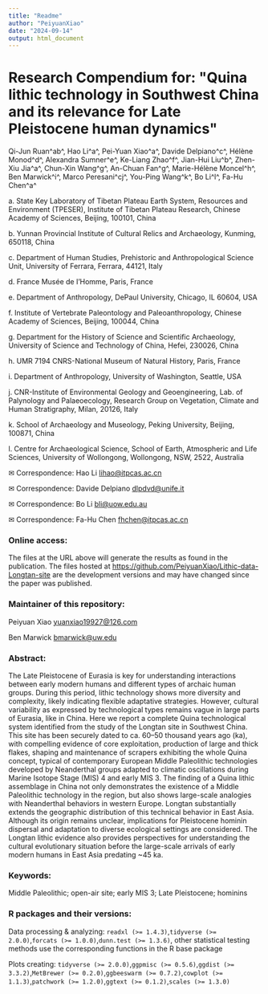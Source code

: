 ```yaml
---
title: "Readme"
author: "PeiyuanXiao"
date: "2024-09-14"
output: html_document
---
```


# **Research Compendium for: "Quina lithic technology in Southwest China and its relevance for Late Pleistocene human dynamics"**

Qi-Jun Ruan^ab^, Hao Li^a^, Pei-Yuan Xiao^a^, Davide Delpiano^c^, Hélène Monod^d^, Alexandra Sumner^e^, Ke-Liang Zhao^f^, Jian-Hui Liu^b^, Zhen-Xiu Jia^a^, Chun-Xin Wang^g^, An-Chuan Fan^g^, Marie-Hélène Moncel^h^, Ben Marwick^i^, Marco Peresani^cj^, You-Ping Wang^k^, Bo Li^l^, Fa-Hu Chen^a^

a\. State Key Laboratory of Tibetan Plateau Earth System, Resources and Environment (TPESER), Institute of Tibetan Plateau Research, Chinese Academy of Sciences, Beijing, 100101, China

b\. Yunnan Provincial Institute of Cultural Relics and Archaeology, Kunming, 650118, China

c\. Department of Human Studies, Prehistoric and Anthropological Science Unit, University of Ferrara, Ferrara, 44121, Italy

d\. France Musée de I’Homme, Paris, France

e\. Department of Anthropology, DePaul University, Chicago, IL 60604, USA

f\. Institute of Vertebrate Paleontology and Paleoanthropology, Chinese Academy of Sciences, Beijing, 100044, China

g\. Department for the History of Science and Scientific Archaeology, University of Science and Technology of China, Hefei, 230026, China

h\. UMR 7194 CNRS-National Museum of Natural History, Paris, France

i\. Department of Anthropology, University of Washington, Seattle, USA

j\. CNR-Institute of Environmental Geology and Geoengineering, Lab. of Palynology and Palaeoecology, Research Group on Vegetation, Climate and Human Stratigraphy, Milan, 20126, Italy

k\. School of Archaeology and Museology, Peking University, Beijing, 100871, China

l\. Centre for Archaeological Science, School of Earth, Atmospheric and Life Sciences, University of Wollongong, Wollongong, NSW, 2522, Australia

✉ Correspondence: Hao Li [lihao\@itpcas.ac.cn](mailto:lihao@itpcas.ac.cn)

✉ Correspondence: Davide Delpiano [dlpdvd\@unife.it](mailto:dlpdvd@unife.it)

✉ Correspondence: Bo Li [bli\@uow.edu.au](mailto:bli@uow.edu.au)

✉ Correspondence: Fa-Hu Chen [fhchen\@itpcas.ac.cn](mailto:fhchen@itpcas.ac.cn)

### Online access:

The files at the URL above will generate the results as found in the publication. The files hosted at <https://github.com/PeiyuanXiao/Lithic-data-Longtan-site> are the development versions and may have changed since the paper was published.

### Maintainer of this repository:

Peiyuan Xiao [yuanxiao19927\@126.com](mailto:yuanxiao19927@126.com)

Ben Marwick [bmarwick\@uw.edu](mailto:bmarwick@uw.edu)

### Abstract:

The Late Pleistocene of Eurasia is key for understanding interactions between early modern humans and different types of archaic human groups. During this period, lithic technology shows more diversity and complexity, likely indicating flexible adaptative strategies. However, cultural variability as expressed by technological types remains vague in large parts of Eurasia, like in China. Here we report a complete Quina technological system identified from the study of the Longtan site in Southwest China. This site has been securely dated to ca. 60–50 thousand years ago (ka), with compelling evidence of core exploitation, production of large and thick flakes, shaping and maintenance of scrapers exhibiting the whole Quina concept, typical of contemporary European Middle Paleolithic technologies developed by Neanderthal groups adapted to climatic oscillations during Marine Isotope Stage (MIS) 4 and early MIS 3. The finding of a Quina lithic assemblage in China not only demonstrates the existence of a Middle Paleolithic technology in the region, but also shows large-scale analogies with Neanderthal behaviors in western Europe. Longtan substantially extends the geographic distribution of this technical behavior in East Asia. Although its origin remains unclear, implications for Pleistocene hominin dispersal and adaptation to diverse ecological settings are considered. The Longtan lithic evidence also provides perspectives for understanding the cultural evolutionary situation before the large-scale arrivals of early modern humans in East Asia predating \~45 ka.

### Keywords:

Middle Paleolithic; open-air site; early MIS 3; Late Pleistocene; hominins

### R packages and their versions:

Data processing & analyzing: `readxl (>= 1.4.3)`,`tidyverse (>= 2.0.0)`,`forcats (>= 1.0.0)`,`dunn.test (>= 1.3.6)`, other statistical testing methods use the corresponding functions in the R base package

Plots creating: `tidyverse (>= 2.0.0)`,`ggpmisc (>= 0.5.6)`,`ggdist (>= 3.3.2)`,`MetBrewer (>= 0.2.0)`,`ggbeeswarm (>= 0.7.2)`,`cowplot (>= 1.1.3)`,`patchwork (>= 1.2.0)`,`ggtext (>= 0.1.2)`,`scales (>= 1.3.0)`
